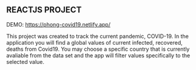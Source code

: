 ## REACTJS PROJECT
DEMO: https://phong-covid19.netlify.app/

This project was created to track the current pandemic, COVID-19. In the application you will find a global values of current infected, recovered, deaths from Covid19. You may choose a specific country that is currently avaliable from the data set and the app will filter values specifically to the selected value.

